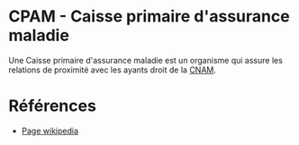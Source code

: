 # CPAM - Caisse primaire d'assurance maladie

Une Caisse primaire d'assurance maladie est un organisme qui assure les relations de proximité avec les ayants droit de la [CNAM](Cnam.md). 

# Références

- [Page wikipedia](https://fr.wikipedia.org/wiki/Caisse_primaire_d%27assurance_maladie)
